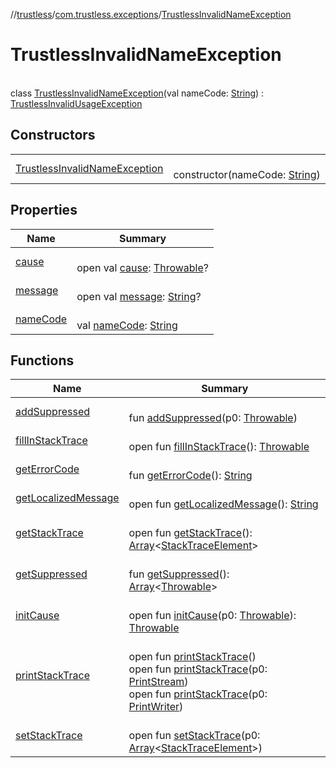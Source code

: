 //[trustless](../../../index.md)/[com.trustless.exceptions](../index.md)/[TrustlessInvalidNameException](index.md)

# TrustlessInvalidNameException

\
class [TrustlessInvalidNameException](index.md)(val nameCode: [String](https://kotlinlang.org/api/latest/jvm/stdlib/kotlin/-string/index.html)) : [TrustlessInvalidUsageException](../-trustless-invalid-usage-exception/index.md)

## Constructors

| | |
|---|---|
| [TrustlessInvalidNameException](-trustless-invalid-name-exception.md) | <br>constructor(nameCode: [String](https://kotlinlang.org/api/latest/jvm/stdlib/kotlin/-string/index.html)) |

## Properties

| Name | Summary |
|---|---|
| [cause](../-trustless-user-token-expired-exception/index.md#-654012527%2FProperties%2F-1818097539) | <br>open val [cause](../-trustless-user-token-expired-exception/index.md#-654012527%2FProperties%2F-1818097539): [Throwable](https://kotlinlang.org/api/latest/jvm/stdlib/kotlin/-throwable/index.html)? |
| [message](../-trustless-user-token-expired-exception/index.md#1824300659%2FProperties%2F-1818097539) | <br>open val [message](../-trustless-user-token-expired-exception/index.md#1824300659%2FProperties%2F-1818097539): [String](https://kotlinlang.org/api/latest/jvm/stdlib/kotlin/-string/index.html)? |
| [nameCode](name-code.md) | <br>val [nameCode](name-code.md): [String](https://kotlinlang.org/api/latest/jvm/stdlib/kotlin/-string/index.html) |

## Functions

| Name | Summary |
|---|---|
| [addSuppressed](../-trustless-user-token-expired-exception/index.md#282858770%2FFunctions%2F-1818097539) | <br>fun [addSuppressed](../-trustless-user-token-expired-exception/index.md#282858770%2FFunctions%2F-1818097539)(p0: [Throwable](https://kotlinlang.org/api/latest/jvm/stdlib/kotlin/-throwable/index.html)) |
| [fillInStackTrace](../-trustless-user-token-expired-exception/index.md#-1102069925%2FFunctions%2F-1818097539) | <br>open fun [fillInStackTrace](../-trustless-user-token-expired-exception/index.md#-1102069925%2FFunctions%2F-1818097539)(): [Throwable](https://kotlinlang.org/api/latest/jvm/stdlib/kotlin/-throwable/index.html) |
| [getErrorCode](../-trustless-exception/get-error-code.md) | <br>fun [getErrorCode](../-trustless-exception/get-error-code.md)(): [String](https://kotlinlang.org/api/latest/jvm/stdlib/kotlin/-string/index.html) |
| [getLocalizedMessage](../-trustless-user-token-expired-exception/index.md#1043865560%2FFunctions%2F-1818097539) | <br>open fun [getLocalizedMessage](../-trustless-user-token-expired-exception/index.md#1043865560%2FFunctions%2F-1818097539)(): [String](https://kotlinlang.org/api/latest/jvm/stdlib/kotlin/-string/index.html) |
| [getStackTrace](../-trustless-user-token-expired-exception/index.md#2050903719%2FFunctions%2F-1818097539) | <br>open fun [getStackTrace](../-trustless-user-token-expired-exception/index.md#2050903719%2FFunctions%2F-1818097539)(): [Array](https://kotlinlang.org/api/latest/jvm/stdlib/kotlin/-array/index.html)&lt;[StackTraceElement](https://developer.android.com/reference/kotlin/java/lang/StackTraceElement.html)&gt; |
| [getSuppressed](../-trustless-user-token-expired-exception/index.md#672492560%2FFunctions%2F-1818097539) | <br>fun [getSuppressed](../-trustless-user-token-expired-exception/index.md#672492560%2FFunctions%2F-1818097539)(): [Array](https://kotlinlang.org/api/latest/jvm/stdlib/kotlin/-array/index.html)&lt;[Throwable](https://kotlinlang.org/api/latest/jvm/stdlib/kotlin/-throwable/index.html)&gt; |
| [initCause](../-trustless-user-token-expired-exception/index.md#-418225042%2FFunctions%2F-1818097539) | <br>open fun [initCause](../-trustless-user-token-expired-exception/index.md#-418225042%2FFunctions%2F-1818097539)(p0: [Throwable](https://kotlinlang.org/api/latest/jvm/stdlib/kotlin/-throwable/index.html)): [Throwable](https://kotlinlang.org/api/latest/jvm/stdlib/kotlin/-throwable/index.html) |
| [printStackTrace](../-trustless-user-token-expired-exception/index.md#-1769529168%2FFunctions%2F-1818097539) | <br>open fun [printStackTrace](../-trustless-user-token-expired-exception/index.md#-1769529168%2FFunctions%2F-1818097539)()<br>open fun [printStackTrace](../-trustless-user-token-expired-exception/index.md#1841853697%2FFunctions%2F-1818097539)(p0: [PrintStream](https://developer.android.com/reference/kotlin/java/io/PrintStream.html))<br>open fun [printStackTrace](../-trustless-user-token-expired-exception/index.md#1175535278%2FFunctions%2F-1818097539)(p0: [PrintWriter](https://developer.android.com/reference/kotlin/java/io/PrintWriter.html)) |
| [setStackTrace](../-trustless-user-token-expired-exception/index.md#2135801318%2FFunctions%2F-1818097539) | <br>open fun [setStackTrace](../-trustless-user-token-expired-exception/index.md#2135801318%2FFunctions%2F-1818097539)(p0: [Array](https://kotlinlang.org/api/latest/jvm/stdlib/kotlin/-array/index.html)&lt;[StackTraceElement](https://developer.android.com/reference/kotlin/java/lang/StackTraceElement.html)&gt;) |
